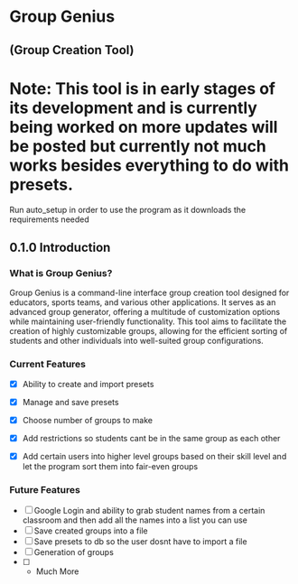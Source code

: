 # Group Genius
## (Group Creation Tool)


# Note: This tool is in early stages of its development and is currently being worked on more updates will be posted but currently not much works besides everything to do with presets. 
Run auto_setup in order to use the program as it downloads the requirements needed

## 0.1.0 Introduction
### What is Group Genius?
Group Genius is a command-line interface group creation tool designed for educators, sports teams, and various other applications. It serves as an advanced group generator, offering a multitude of customization options while maintaining user-friendly functionality.
This tool aims to facilitate the creation of highly customizable groups, allowing for the efficient sorting of students and other individuals into well-suited group configurations.

### Current Features
- [x] Ability to create and import presets
- [x] Manage and save presets
- [x] Choose number of groups to make
- [x] Add restrictions so students cant be in the same group as each other
- [x] Add certain users into higher level groups based on their skill level and let the program sort them into fair-even groups


### Future Features
- [ ] Google Login and ability to grab student names from a certain classroom and then add all the names into a list you can use
- [ ] Save created groups into a file
- [ ] Save presets to db so the user dosnt have to import a file
- [ ] Generation of groups
- [ ] + Much More
